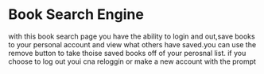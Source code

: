 # Book Search Engine 
with this book search page you have the ability to login and out,save books to your personal account and view what others have saved.you can use the remove button to take thoise saved books off of your perosnal list. if you choose to log out youi cna reloggin or make a new account with the prompt
